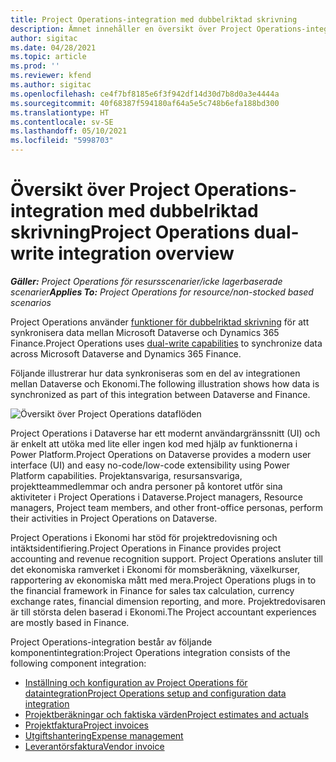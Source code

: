 ```yaml
---
title: Project Operations-integration med dubbelriktad skrivning
description: Ämnet innehåller en översikt över Project Operations-integration med dubbelriktad skrivning.
author: sigitac
ms.date: 04/28/2021
ms.topic: article
ms.prod: ''
ms.reviewer: kfend
ms.author: sigitac
ms.openlocfilehash: ce4f7bf8185e6f3f942df14d30d7b8d0a3e4444a
ms.sourcegitcommit: 40f68387f594180af64a5e5c748b6efa188bd300
ms.translationtype: HT
ms.contentlocale: sv-SE
ms.lasthandoff: 05/10/2021
ms.locfileid: "5998703"
---
```

# <a name="project-operations-dual-write-integration-overview"></a><span data-ttu-id="47275-103">Översikt över Project Operations-integration med dubbelriktad skrivning</span><span class="sxs-lookup"><span data-stu-id="47275-103">Project Operations dual-write integration overview</span></span>

<span data-ttu-id="47275-104">_**Gäller:** Project Operations för resursscenarier/icke lagerbaserade scenarier_</span><span class="sxs-lookup"><span data-stu-id="47275-104">_**Applies To:** Project Operations for resource/non-stocked based scenarios_</span></span>

<span data-ttu-id="47275-105">Project Operations använder [funktioner för dubbelriktad skrivning](/dynamics365/fin-ops-core/dev-itpro/data-entities/dual-write/dual-write-home-page) för att synkronisera data mellan Microsoft Dataverse och Dynamics 365 Finance.</span><span class="sxs-lookup"><span data-stu-id="47275-105">Project Operations uses [dual-write capabilities](/dynamics365/fin-ops-core/dev-itpro/data-entities/dual-write/dual-write-home-page) to synchronize data across Microsoft Dataverse and Dynamics 365 Finance.</span></span>

<span data-ttu-id="47275-106">Följande illustrerar hur data synkroniseras som en del av integrationen mellan Dataverse och Ekonomi.</span><span class="sxs-lookup"><span data-stu-id="47275-106">The following illustration shows how data is synchronized as part of this integration between Dataverse and Finance.</span></span>

![Översikt över Project Operations dataflöden](./media/ProjectOperationsFlows.jpg)

<span data-ttu-id="47275-108">Project Operations i Dataverse har ett modernt användargränssnitt (UI) och är enkelt att utöka med lite eller ingen kod med hjälp av funktionerna i Power Platform.</span><span class="sxs-lookup"><span data-stu-id="47275-108">Project Operations on Dataverse provides a modern user interface (UI) and easy no-code/low-code extensibility using Power Platform capabilities.</span></span> <span data-ttu-id="47275-109">Projektansvariga, resursansvariga, projektteammedlemmar och andra personer på kontoret utför sina aktiviteter i Project Operations i Dataverse.</span><span class="sxs-lookup"><span data-stu-id="47275-109">Project managers, Resource managers, Project team members, and other front-office personas, perform their activities in Project Operations on Dataverse.</span></span>

<span data-ttu-id="47275-110">Project Operations i Ekonomi har stöd för projektredovisning och intäktsidentifiering.</span><span class="sxs-lookup"><span data-stu-id="47275-110">Project Operations in Finance provides project accounting and revenue recognition support.</span></span> <span data-ttu-id="47275-111">Project Operations ansluter till det ekonomiska ramverket i Ekonomi för momsberäkning, växelkurser, rapportering av ekonomiska mått med mera.</span><span class="sxs-lookup"><span data-stu-id="47275-111">Project Operations plugs in to the financial framework in Finance for sales tax calculation, currency exchange rates, financial dimension reporting, and more.</span></span> <span data-ttu-id="47275-112">Projektredovisaren är till största delen baserad i Ekonomi.</span><span class="sxs-lookup"><span data-stu-id="47275-112">The Project accountant experiences are mostly based in Finance.</span></span>

<span data-ttu-id="47275-113">Project Operations-integration består av följande komponentintegration:</span><span class="sxs-lookup"><span data-stu-id="47275-113">Project Operations integration consists of the following component integration:</span></span>


- [<span data-ttu-id="47275-114">Inställning och konfiguration av Project Operations för dataintegration</span><span class="sxs-lookup"><span data-stu-id="47275-114">Project Operations setup and configuration data integration</span></span>](resource-dual-write-setup-integration.md) 
- [<span data-ttu-id="47275-115">Projektberäkningar och faktiska värden</span><span class="sxs-lookup"><span data-stu-id="47275-115">Project estimates and actuals</span></span>](resource-dual-write-estimates-actuals.md)
- [<span data-ttu-id="47275-116">Projektfaktura</span><span class="sxs-lookup"><span data-stu-id="47275-116">Project invoices</span></span>](resource-dual-write-project-invoice.md)
- [<span data-ttu-id="47275-117">Utgiftshantering</span><span class="sxs-lookup"><span data-stu-id="47275-117">Expense management</span></span>](resource-dual-write-expense.md)
- [<span data-ttu-id="47275-118">Leverantörsfaktura</span><span class="sxs-lookup"><span data-stu-id="47275-118">Vendor invoice</span></span>](resource-dual-write-vendor-invoice.md)
